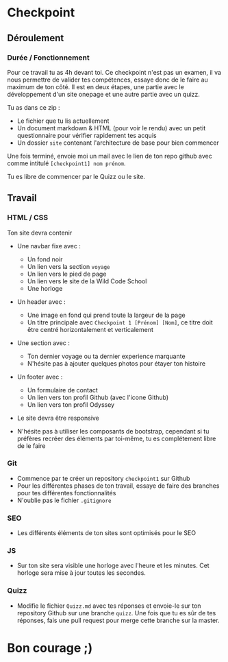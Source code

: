 # Checkpoint 

## Déroulement

### Durée / Fonctionnement

Pour ce travail tu as 4h devant toi. Ce checkpoint n'est pas un examen, il va nous permettre de valider tes compétences, essaye donc de le faire au maximum de ton côté. Il est en deux étapes, une partie avec le développement d'un site onepage et une autre partie avec un quizz.  

Tu as dans ce zip : 
* Le fichier que tu lis actuellement 
* Un document markdown & HTML (pour voir le rendu) avec un petit questionnaire pour vérifier rapidement tes acquis
* Un dossier `site` contenant l'architecture de base pour bien commencer 

Une fois terminé, envoie moi un mail avec le lien de ton repo github avec comme intitulé `[checkpoint1] nom prénom`. 

Tu es libre de commencer par le Quizz ou le site.

## Travail 

### HTML / CSS 

Ton site devra contenir 
* Une navbar fixe avec :
	* Un fond noir  
	* Un lien vers la section `voyage`
	* Un lien vers le pied de page 
	* Un lien vers le site de la Wild Code School 
	* Une horloge 
* Un header avec : 
	* Une image en fond qui prend toute la largeur de la page 
	* Un titre principale avec `Checkpoint 1 [Prénom] [Nom]`, ce titre doit être centré horizontalement et verticalement 
* Une section avec :
	* Ton dernier voyage ou ta dernier experience marquante 
	* N'hésite pas à ajouter quelques photos pour étayer ton histoire 
* Un footer avec :
	* Un formulaire de contact 
	* Un lien vers ton profil Github (avec l'icone Github)
	* Un lien vers ton profil Odyssey 

* Le site devra être responsive 
* N'hésite pas à utiliser les composants de bootstrap, cependant si tu préfères recréer des éléments par toi-même, tu es complétement libre de le faire 

### Git 

* Commence par te créer un repository `checkpoint1` sur Github 
* Pour les différentes phases de ton travail, essaye de faire des branches pour tes différentes fonctionnalités
* N'oublie pas le fichier `.gitignore`

### SEO 

* Les différents éléments de ton sites sont optimisés pour le SEO 

### JS 

* Sur ton site sera visible une horloge avec l'heure et les minutes. Cet horloge sera mise à jour toutes les secondes.

### Quizz 

* Modifie le fichier `Quizz.md` avec tes réponses et envoie-le sur ton repository Github sur une branche `quizz`. Une fois que tu es sûr de tes réponses, fais une pull request pour merge cette branche sur la master. 


# Bon courage ;) 